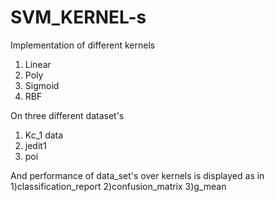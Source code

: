 # SVM_KERNEL-s
Implementation of different kernels
1) Linear
2) Poly
3) Sigmoid
4) RBF

On three different dataset's
1) Kc_1 data
2) jedit1
3) poi

And performance of data_set's over kernels is displayed as in
1)classification_report 
2)confusion_matrix
3)g_mean
